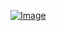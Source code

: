 [![Image](https://github.com/yifen9/yifen9.li/actions/workflows/image.yaml/badge.svg)](https://github.com/yifen9/yifen9.li/actions/workflows/image.yaml)